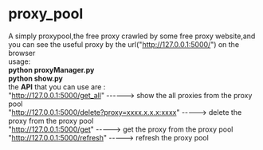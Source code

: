 # proxy_pool
A simply proxypool,the free proxy crawled by some free proxy website,and you can see the useful proxy by the url("http://127.0.0.1:5000/") on the browser<br/>
usage:<br/>
<strong>python proxyManager.py<br/></strong>
<strong>python show.py<br/></strong>
the <strong>API</strong> that you can use are :<br/>
"http://127.0.0.1:5000/get_all"  ------>  show the all proxies from the proxy pool<br/>
"http://127.0.0.1:5000/delete?proxy=xxxx.x.x.x:xxxx"   ----->   delete the proxy from the proxy pool<br/>
"http://127.0.0.1:5000/get"    ----->  get the proxy from the proxy pool<br/>
"http://127.0.0.1:5000/refresh"  ----->   refresh the proxy pool<br/>
